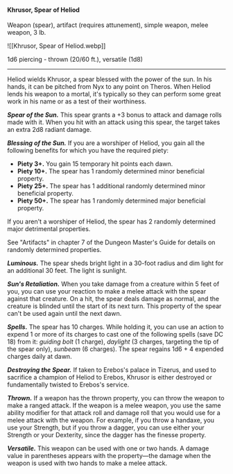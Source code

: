 #### Khrusor, Spear of Heliod

Weapon (spear), artifact (requires attunement), simple weapon, melee weapon, 3 lb.

![[Khrusor, Spear of Heliod.webp]]

1d6 piercing  - thrown (20/60 ft.), versatile (1d8)

---

Heliod wields Khrusor, a spear blessed with the power of the sun. In his hands, it can be pitched from Nyx to any point on Theros. When Heliod lends his weapon to a mortal, it's typically so they can perform some great work in his name or as a test of their worthiness.

***Spear of the Sun.*** This spear grants a +3 bonus to attack and damage rolls made with it. When you hit with an attack using this spear, the target takes an extra 2d8 radiant damage.

***Blessing of the Sun.*** If you are a worshiper of Heliod, you gain all the following benefits for which you have the required piety:

- **Piety 3+.** You gain 15 temporary hit points each dawn.
- **Piety 10+.** The spear has 1 randomly determined minor beneficial property.
- **Piety 25+.** The spear has 1 additional randomly determined minor beneficial property.
- **Piety 50+.** The spear has 1 randomly determined major beneficial property.

If you aren't a worshiper of Heliod, the spear has 2 randomly determined major detrimental properties.

See "Artifacts" in chapter 7 of the Dungeon Master's Guide for details on randomly determined properties.

***Luminous.*** The spear sheds bright light in a 30-foot radius and dim light for an additional 30 feet. The light is sunlight.

***Sun's Retaliation.*** When you take damage from a creature within 5 feet of you, you can use your reaction to make a melee attack with the spear against that creature. On a hit, the spear deals damage as normal, and the creature is blinded until the start of its next turn. This property of the spear can't be used again until the next dawn.

***Spells.*** The spear has 10 charges. While holding it, you can use an action to expend 1 or more of its charges to cast one of the following spells (save DC 18) from it: *guiding bolt* (1 charge), *daylight* (3 charges, targeting the tip of the spear only), *sunbeam* (6 charges). The spear regains 1d6 + 4 expended charges daily at dawn.

***Destroying the Spear.*** If taken to Erebos's palace in Tizerus, and used to sacrifice a champion of Heliod to Erebos, Khrusor is either destroyed or fundamentally twisted to Erebos's service.

***Thrown.*** If a weapon has the thrown property, you can throw the weapon to make a ranged attack. If the weapon is a melee weapon, you use the same ability modifier for that attack roll and damage roll that you would use for a melee attack with the weapon. For example, if you throw a handaxe, you use your Strength, but if you throw a dagger, you can use either your Strength or your Dexterity, since the dagger has the finesse property.

***Versatile.*** This weapon can be used with one or two hands. A damage value in parentheses appears with the property—the damage when the weapon is used with two hands to make a melee attack.